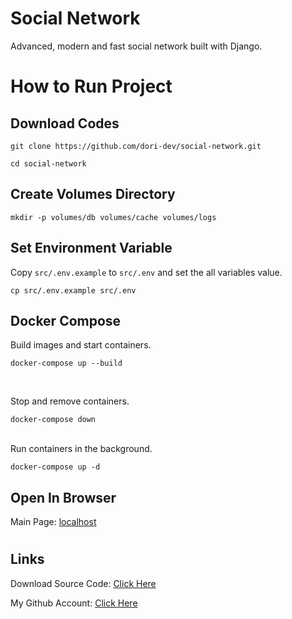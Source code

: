 # Social Network

Advanced, modern and fast social network built with Django.

#

# How to Run Project

## Download Codes

```
git clone https://github.com/dori-dev/social-network.git
```

```
cd social-network
```

## Create Volumes Directory

```
mkdir -p volumes/db volumes/cache volumes/logs
```

## Set Environment Variable

Copy `src/.env.example` to `src/.env` and set the all variables value.

```
cp src/.env.example src/.env
```

## Docker Compose

Build images and start containers.

```
docker-compose up --build
```

<br>

Stop and remove containers.

```
docker-compose down
```

<br>
Run containers in the background.

```
docker-compose up -d
```

## Open In Browser

Main Page: [localhost](http://localhost:80/)<br>

#

## Links

Download Source Code: [Click Here](https://github.com/dori-dev/social-network/archive/refs/heads/master.zip)

My Github Account: [Click Here](https://github.com/dori-dev/)
